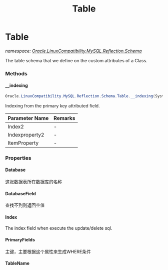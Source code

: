 ﻿---
title: Table
---

# Table
_namespace: [Oracle.LinuxCompatibility.MySQL.Reflection.Schema](N-Oracle.LinuxCompatibility.MySQL.Reflection.Schema.html)_

The table schema that we define on the custom attributes of a Class.



### Methods

#### __indexing
```csharp
Oracle.LinuxCompatibility.MySQL.Reflection.Schema.Table.__indexing(System.String,System.Reflection.PropertyInfo,System.Reflection.PropertyInfo[])
```
Indexing from the primary key attributed field.

|Parameter Name|Remarks|
|--------------|-------|
|Index2|-|
|Indexproperty2|-|
|ItemProperty|-|



### Properties

#### Database
这张数据表所在数据库的名称
#### DatabaseField
查找不到则返回空值
#### Index
The index field when execute the update/delete sql.
#### PrimaryFields
主键，主要根据这个属性来生成WHERE条件
#### TableName

